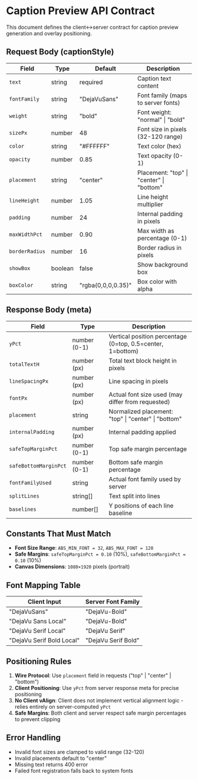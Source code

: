 # Caption Preview API Contract

This document defines the client↔server contract for caption preview generation and overlay positioning.

## Request Body (captionStyle)

| Field | Type | Default | Description |
|-------|------|---------|-------------|
| `text` | string | required | Caption text content |
| `fontFamily` | string | "DejaVuSans" | Font family (maps to server fonts) |
| `weight` | string | "bold" | Font weight: "normal" \| "bold" |
| `sizePx` | number | 48 | Font size in pixels (32-120 range) |
| `color` | string | "#FFFFFF" | Text color (hex) |
| `opacity` | number | 0.85 | Text opacity (0-1) |
| `placement` | string | "center" | Placement: "top" \| "center" \| "bottom" |
| `lineHeight` | number | 1.05 | Line height multiplier |
| `padding` | number | 24 | Internal padding in pixels |
| `maxWidthPct` | number | 0.90 | Max width as percentage (0-1) |
| `borderRadius` | number | 16 | Border radius in pixels |
| `showBox` | boolean | false | Show background box |
| `boxColor` | string | "rgba(0,0,0,0.35)" | Box color with alpha |

## Response Body (meta)

| Field | Type | Description |
|-------|------|-------------|
| `yPct` | number (0-1) | Vertical position percentage (0=top, 0.5=center, 1=bottom) |
| `totalTextH` | number (px) | Total text block height in pixels |
| `lineSpacingPx` | number (px) | Line spacing in pixels |
| `fontPx` | number (px) | Actual font size used (may differ from requested) |
| `placement` | string | Normalized placement: "top" \| "center" \| "bottom" |
| `internalPadding` | number (px) | Internal padding applied |
| `safeTopMarginPct` | number (0-1) | Top safe margin percentage |
| `safeBottomMarginPct` | number (0-1) | Bottom safe margin percentage |
| `fontFamilyUsed` | string | Actual font family used by server |
| `splitLines` | string[] | Text split into lines |
| `baselines` | number[] | Y positions of each line baseline |

## Constants That Must Match

- **Font Size Range**: `ABS_MIN_FONT = 32`, `ABS_MAX_FONT = 120`
- **Safe Margins**: `safeTopMarginPct = 0.10` (10%), `safeBottomMarginPct = 0.10` (10%)
- **Canvas Dimensions**: `1080×1920` pixels (portrait)

## Font Mapping Table

| Client Input | Server Font Family |
|--------------|-------------------|
| "DejaVuSans" | "DejaVu-Bold" |
| "DejaVu Sans Local" | "DejaVu-Bold" |
| "DejaVu Serif Local" | "DejaVu Serif" |
| "DejaVu Serif Bold Local" | "DejaVu Serif Bold" |

## Positioning Rules

1. **Wire Protocol**: Use `placement` field in requests ("top" \| "center" \| "bottom")
2. **Client Positioning**: Use `yPct` from server response meta for precise positioning
3. **No Client vAlign**: Client does not implement vertical alignment logic - relies entirely on server-computed `yPct`
4. **Safe Margins**: Both client and server respect safe margin percentages to prevent clipping

## Error Handling

- Invalid font sizes are clamped to valid range (32-120)
- Invalid placements default to "center"
- Missing text returns 400 error
- Failed font registration falls back to system fonts
